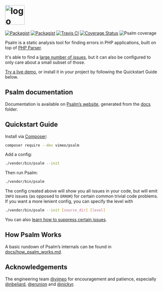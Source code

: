<h1><a href="https://psalm.dev"><img src="PsalmLogo.png" height="64" alt="logo" /></a></h1>

[![Packagist](https://img.shields.io/packagist/v/vimeo/psalm.svg)](https://packagist.org/packages/vimeo/psalm)
[![Packagist](https://img.shields.io/packagist/dt/vimeo/psalm.svg)](https://packagist.org/packages/vimeo/psalm)
[![Travis CI](https://img.shields.io/travis/vimeo/psalm/master.svg)](https://travis-ci.org/vimeo/psalm/branches)
[![Coverage Status](https://coveralls.io/repos/github/vimeo/psalm/badge.svg)](https://coveralls.io/github/vimeo/psalm)
![Psalm coverage](https://shepherd.dev/github/vimeo/psalm/coverage.svg?)


Psalm is a static analysis tool for finding errors in PHP applications, built on top of [PHP Parser](https://github.com/nikic/php-parser).

It's able to find a [large number of issues](https://github.com/vimeo/psalm/blob/master/docs/issues.md), but it can also be configured to only care about a small subset of those.

[Try a live demo](https://psalm.dev/), or install it in your project by following the Quickstart Guide below.

## Psalm documentation

Documentation is available on [Psalm’s website](https://psalm.dev/docs), generated from the [docs](https://github.com/vimeo/psalm/blob/master/docs) folder.

## Quickstart Guide

Install via [Composer](https://getcomposer.org/):

```bash
composer require --dev vimeo/psalm
```

Add a config:

```bash
./vendor/bin/psalm --init
```

Then run Psalm:

```bash
./vendor/bin/psalm
```

The config created above will show you all issues in your code, but will emit `INFO` issues (as opposed to `ERROR`) for certain common trivial code problems. If you want a more lenient config, you can specify the level with

```bash
./vendor/bin/psalm --init [source_dir] [level]
```

You can also [learn how to suppress certain issues](https://github.com/vimeo/psalm/blob/master/docs/running_psalm/dealing_with_code_issues.md).

## How Psalm Works

A basic rundown of Psalm’s internals can be found in [docs/how_psalm_works.md](https://github.com/vimeo/psalm/blob/master/docs/how_psalm_works.md).

## Acknowledgements

The engineering team [@vimeo](https://github.com/vimeo) for encouragement and patience, especially [@nbeliard](https://github.com/nbeliard), [@erunion](https://github.com/erunion) and [@nickyr](https://github.com/nickyr).
